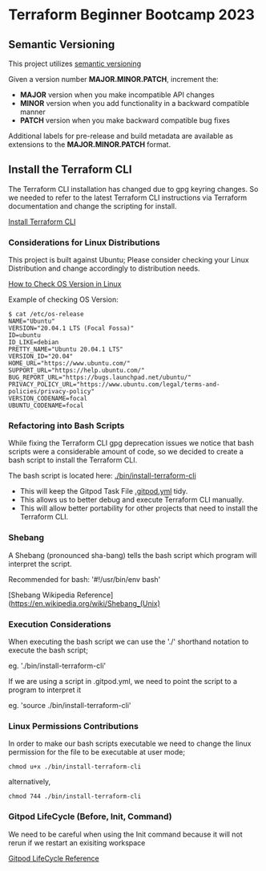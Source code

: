 # Terraform Beginner Bootcamp 2023

## Semantic Versioning
This project utilizes [semantic versioning](https://semver.org/)

Given a version number **MAJOR.MINOR.PATCH**, increment the:
- **MAJOR** version when you make incompatible API changes
- **MINOR** version when you add functionality in a backward compatible manner
- **PATCH** version when you make backward compatible bug fixes

Additional labels for pre-release and build metadata are available as extensions to the **MAJOR.MINOR.PATCH** format.

## Install the Terraform CLI 
The Terraform CLI installation has changed due to gpg keyring changes. So we needed to refer to the latest Terraform CLI instructions via Terraform documentation and change the scripting for install.

[Install Terraform CLI](https://developer.hashicorp.com/terraform/tutorials/aws-get-started/install-cli)

### Considerations for Linux Distributions
This project is built against Ubuntu; Please consider checking your Linux Distribution and change accordingly to distribution needs.

[How to Check OS Version in Linux](https://www.cyberciti.biz/faq/how-to-check-os-version-in-linux-command-line/)

Example of checking OS Version:
```
$ cat /etc/os-release
NAME="Ubuntu"
VERSION="20.04.1 LTS (Focal Fossa)"
ID=ubuntu
ID_LIKE=debian
PRETTY_NAME="Ubuntu 20.04.1 LTS"
VERSION_ID="20.04"
HOME_URL="https://www.ubuntu.com/"
SUPPORT_URL="https://help.ubuntu.com/"
BUG_REPORT_URL="https://bugs.launchpad.net/ubuntu/"
PRIVACY_POLICY_URL="https://www.ubuntu.com/legal/terms-and-policies/privacy-policy"
VERSION_CODENAME=focal
UBUNTU_CODENAME=focal
```

### Refactoring into Bash Scripts
While fixing the Terraform CLI gpg deprecation issues we notice that bash scripts were a considerable amount of code, so we decided to create a bash script to install the Terraform CLI. 

The bash script is located here: [./bin/install-terraform-cli](./bin/install-terraform-cli)
- This will keep the Gitpod Task File [.gitpod.yml](.gitpod.yml) tidy.
- This allows us to better debug and execute Terraform CLI manually.
- This will allow better portability for other projects that need to install the Terraform CLI.

### Shebang
A Shebang (pronounced sha-bang) tells the bash script which program will interpret the script.

Recommended for bash: '#!/usr/bin/env bash'

[Shebang Wikipedia Reference](https://en.wikipedia.org/wiki/Shebang_(Unix)

### Execution Considerations

When executing the bash script we can use the './' shorthand notation to execute the bash script;

eg. './bin/install-terraform-cli'

If we are using a script in .gitpod.yml, we need to point the script to a program to interpret it 

eg. 'source ./bin/install-terraform-cli'

### Linux Permissions Contributions

In order to make our bash scripts executable we need to change the linux permission for the file to be executable at user mode;

```
chmod u+x ./bin/install-terraform-cli
```

alternatively,
```
chmod 744 ./bin/install-terraform-cli
```

### Gitpod LifeCycle (Before, Init, Command)

We need to be careful when using the Init command because it will not rerun if we restart an exisiting workspace

[Gitpod LifeCycle Reference](https://www.gitpod.io/docs/configure/workspaces/tasks)